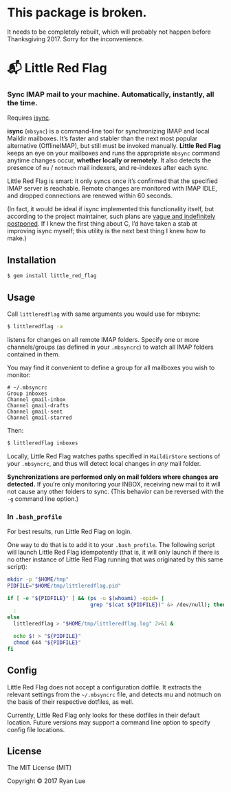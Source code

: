 This package is broken.
=======================

It needs to be completely rebuilt, which will probably not happen before Thanksgiving 2017. Sorry for the inconvenience.

📬 Little Red Flag
==================

### Sync IMAP mail to your machine. Automatically, instantly, all the time.

Requires [isync][isync].

**isync** (`mbsync`) is a command-line tool for synchronizing IMAP and local Maildir mailboxes. It’s faster and stabler than the next most popular alternative (OfflineIMAP), but still must be invoked manually. **Little Red Flag** keeps an eye on your mailboxes and runs the appropriate `mbsync` command anytime changes occur, **whether locally or remotely**. It also detects the presence of `mu` / `notmuch` mail indexers, and re-indexes after each sync.

Little Red Flag is smart: it only syncs once it’s confirmed that the specified IMAP server is reachable. Remote changes are monitored with IMAP IDLE, and dropped connections are renewed within 60 seconds. 

(In fact, it would be ideal if isync implemented this functionality itself, but according to the project maintainer, such plans are [vague and indefinitely postponed][postponed]. If I knew the first thing about C, I’d have taken a stab at improving isync myself; this utility is the next best thing I knew how to make.)

Installation
------------

```bash
$ gem install little_red_flag
```

Usage
-----

Call `littleredflag` with same arguments you would use for mbsync:

```bash
$ littleredflag -a
```

listens for changes on all remote IMAP folders. Specify one or more channels/groups (as defined in your `.mbsyncrc`) to watch all IMAP folders contained in them.

You may find it convenient to define a group for all mailboxes you wish to monitor:

```
# ~/.mbsyncrc
Group inboxes
Channel gmail-inbox
Channel gmail-drafts
Channel gmail-sent
Channel gmail-starred
```

Then:

```bash
$ littleredflag inboxes
```

Locally, Little Red Flag watches paths specified in `MaildirStore` sections of your `.mbsyncrc`, and thus will detect local changes in _any_ mail folder.

**Synchronizations are performed only on mail folders where changes are detected.** If you’re only monitoring your INBOX, receiving new mail to it will not cause any other folders to sync. (This behavior can be reversed with the `-g` command line option.)

### In `.bash_profile`

For best results, run Little Red Flag on login.

One way to do that is to add it to your `.bash_profile`. The following script will launch Little Red Flag idempotently (that is, it will only launch if there is no other instance of Little Red Flag running that was originated by this same script):

```bash
mkdir -p "$HOME/tmp"
PIDFILE="$HOME/tmp/littleredflag.pid"

if [ -e "${PIDFILE}" ] && (ps -u $(whoami) -opid= |
                           grep "$(cat ${PIDFILE})" &> /dev/null); then
  :
else
  littleredflag > "$HOME/tmp/littleredflag.log" 2>&1 &

  echo $! > "${PIDFILE}"
  chmod 644 "${PIDFILE}"
fi
```

Config
------

Little Red Flag does not accept a configuration dotfile. It extracts the relevant settings from the `~/.mbsyncrc` file, and detects mu and notmuch on the basis of their respective dotfiles, as well.

Currently, Little Red Flag only looks for these dotfiles in their default location. Future versions may support a command line option to specify config file locations.

License
-------

The MIT License (MIT)

Copyright © 2017 Ryan Lue

[isync]: http://isync.sourceforge.net/
[listen]: https://github.com/guard/listen
[postponed]: https://sourceforge.net/p/isync/feature-requests/8/#173f
